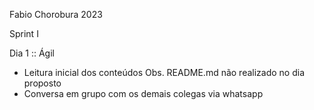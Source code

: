 Fabio Chorobura 2023

Sprint  I

Dia 1 :: Ágil

- Leitura inicial dos conteúdos 
  Obs. README.md não realizado no dia proposto
- Conversa em grupo com os demais colegas via whatsapp